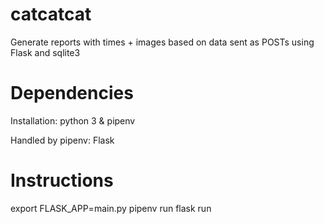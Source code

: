 # catcatcat
Generate reports with times + images based on data sent as POSTs using Flask and sqlite3

# Dependencies
Installation:
python 3 & pipenv

Handled by pipenv:
Flask

# Instructions
export FLASK_APP=main.py
pipenv run flask run
